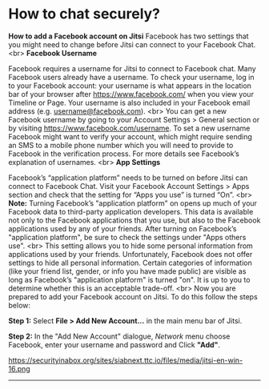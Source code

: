 # How to chat securely?

**How to add a Facebook account on Jitsi**
Facebook has two settings that you might need to change before Jitsi can connect to your Facebook Chat.
&lt;br&gt;
**Facebook Username**

Facebook requires a username for Jitsi to connect to Facebook chat. Many Facebook users already have a username. To check your username, log in to your Facebook account: your username is what appears in the location bar of your browser after https://www.facebook.com/ when you view your Timeline or Page. Your username is also included in your Facebook email address (e.g. username@facebook.com). 
&lt;br&gt;
You can get a new Facebook username by going to your Account Settings &gt; General section or by visiting https://www.facebook.com/username. To set a new username Facebook might want to verify your account, which might require sending an SMS to a mobile phone number which you will need to provide to Facebook in the verification process. For more details see Facebook’s explanation of usernames.
&lt;br&gt;
**App Settings**

Facebook’s “application platform” needs to be turned on before Jitsi can connect to Facebook Chat. Visit your Facebook Account Settings &gt; Apps section and check that the setting for “Apps you use” is turned “On”. 
&lt;br&gt;
**Note:** Turning Facebook’s &quot;application platform&quot; on opens up much of your Facebook data to third-party application developers. This data is available not only to the Facebook applications that you use, but also to the Facebook applications used by any of your friends. After turning on Facebook’s &quot;application platform&quot;, be sure to check the settings under &quot;Apps others use&quot;.
&lt;br&gt;
This setting allows you to hide some personal information from applications used by your friends. Unfortunately, Facebook does not offer settings to hide all personal information. Certain categories of information (like your friend list, gender, or info you have made public) are visible as long as Facebook’s &quot;application platform&quot; is turned &quot;on&quot;. It is up to you to determine whether this is an acceptable trade-off.
&lt;br&gt;
Now you are prepared to add your Facebook account on Jitsi. To do this follow the steps below:

**Step 1:** Select **File &gt; Add New Account...** in the main menu bar of Jitsi.

**Step 2:** In the &quot;Add New Account&quot; dialogue, *Network* menu choose Facebook, enter your username and password and Click **&quot;Add&quot;**.

https://securityinabox.org/sites/siabnext.ttc.io/files/media/jitsi-en-win-16.png

***